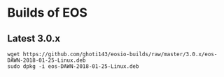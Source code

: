 # Builds of EOS

## Latest 3.0.x

```
wget https://github.com/ghoti143/eosio-builds/raw/master/3.0.x/eos-DAWN-2018-01-25-Linux.deb
sudo dpkg -i eos-DAWN-2018-01-25-Linux.deb
```

